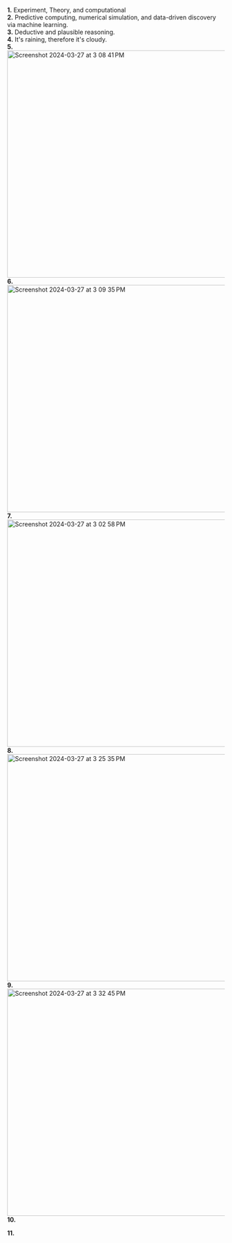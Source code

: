 **1.** Experiment, Theory, and computational  
**2.** Predictive computing, numerical simulation, and data-driven discovery via machine learning.  
**3.** Deductive and plausible reasoning.  
**4.** It's raining, therefore it's cloudy.   
**5.**  
<img width="525" alt="Screenshot 2024-03-27 at 3 08 41 PM" src="https://github.com/OteyHaroldGitDataScientistUTA/IDS2024S/assets/157654733/16b6c3ef-3b2e-4ca3-bc76-79b36f256a3d">  
**6.**  
<img width="525" alt="Screenshot 2024-03-27 at 3 09 35 PM" src="https://github.com/OteyHaroldGitDataScientistUTA/IDS2024S/assets/157654733/96cb2167-b71b-4a9e-91da-eb51d0b3bed6">  
**7.**  
<img width="525" alt="Screenshot 2024-03-27 at 3 02 58 PM" src="https://github.com/OteyHaroldGitDataScientistUTA/IDS2024S/assets/157654733/d3a64a8c-dfc8-4132-a31b-c6f14d5bf66f">  
**8.**  
<img width="525" alt="Screenshot 2024-03-27 at 3 25 35 PM" src="https://github.com/OteyHaroldGitDataScientistUTA/IDS2024S/assets/157654733/cd18f2ac-d212-476e-a3d3-aa0467c67912">  
**9.**  
<img width="525" alt="Screenshot 2024-03-27 at 3 32 45 PM" src="https://github.com/OteyHaroldGitDataScientistUTA/IDS2024S/assets/157654733/bc0b726a-6a0f-4f64-805c-ba7fa264d178">  
**10.**  


**11.**  

